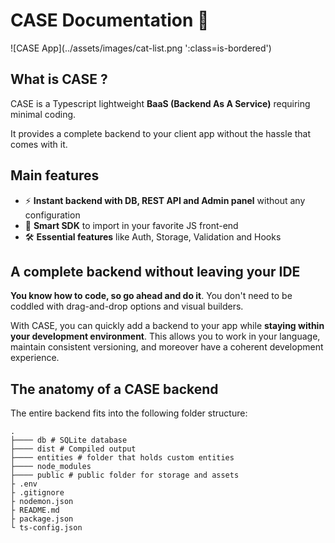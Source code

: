 # CASE Documentation 👋

<span class="is-ib is-bordered">
![CASE App](../assets/images/cat-list.png ':class=is-bordered')
</span>

## What is CASE ?

CASE is a Typescript lightweight **BaaS (Backend As A Service)** requiring minimal coding.

It provides a complete backend to your client app without the hassle that comes with it.

## Main features

- ⚡ **Instant backend with DB, REST API and Admin panel** without any configuration
- 🧠 **Smart SDK** to import in your favorite JS front-end
- 🛠️ **Essential features** like Auth, Storage, Validation and Hooks

## A complete backend without leaving your IDE

**You know how to code, so go ahead and do it**. You don't need to be coddled with drag-and-drop options and visual builders.

With CASE, you can quickly add a backend to your app while **staying within your development environment**. This allows you to work in your language, maintain consistent versioning, and moreover have a coherent development experience.

## The anatomy of a CASE backend

The entire backend fits into the following folder structure:

```
.
├──── db # SQLite database
├──── dist # Compiled output
├──── entities # folder that holds custom entities
├──── node_modules
├──── public # public folder for storage and assets
├ .env
├ .gitignore
├ nodemon.json
├ README.md
├ package.json
└ ts-config.json
```
